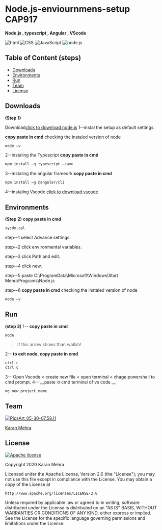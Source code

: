 # Node.js-enviournmens-setup CAP917 
__Node.js , typescript  , Angular , VScode__



![html](https://img.shields.io/badge/language-html-blue.svg) ![CSS](https://img.shields.io/badge/design-CSS-brightgreen.svg) ![JavaScript](https://img.shields.io/badge/code-JavaScript-orange.svg)  ![node.js](https://img.shields.io/badge/framework-node.js-blue.svg)

## Table of Content (steps)
  * [Downloads](#downloads)
  * [Environments](#environments)
  * [Run](#run)
  * [Team](#team)
  * [License](#license)
  

## Downloads 
__(Step 1)__

Download[click to download node.js](https://nodejs.org/dist/v12.18.3/node-v12.18.3-x64.msi)
1--instal the setup as default settings.

 __copy paste in cmd__
 checking the instaled version of node
 ```bash
node –v 
```
2--instaling the Typescript
 __copy paste in cmd__
 ```bash
npm install –g typescript –save 
```
3--instaling the angular frameork
__copy paste in cmd__
 ```bash
npm install –g @angular/cli 
```

4--instaling Vscode
[click to download vscode](
https://code.visualstudio.com/download#)

## Environments 
__(Step 2)__
__copy paste in cmd__
 ```bash
 sysdm.cpl
```
step--1 select Advance settings.

step--2 click environmental variables. 

step--3 click Path and edit.    

step--4 click new.  

step--5 paste C:\ProgramData\Microsoft\Windows\Start Menu\Programs\Node.js  

step--6
 __copy paste in cmd__
 checking the instaled version of node
 ```bash
node –v 
```


## Run 
__(step 3)__
1-- __copy paste in cmd__
 ```bash
 node
```
> if this arrow shows than wallah!
 
2--  __to exit node, copy paste in cmd__ 
 ```bash
 ctrl c
 ctrl c
```
3-- Open Vscode < create new file < open terminal < chage powershell to cmd prompt.
4-- __paste in cmd terminal of vs code __
 ```bash
 ng new project_name
```


             


## Team
<a href="https://imgbb.com/"><img src="https://i.ibb.co/Fs4h7fZ/Pics-Art-05-30-07-58-11.jpg" alt="PicsArt_05-30-07.58.11" border="0">

[Karan Mehra](https://karanmehra7107.github.io/My-Portfolio/index.html)

## License
[![Apache license](https://img.shields.io/badge/license-apache-blue?style=for-the-badge&logo=appveyor)](http://www.apache.org/licenses/LICENSE-2.0e)

Copyright 2020 Karan Mehra

Licensed under the Apache License, Version 2.0 (the "License");
you may not use this file except in compliance with the License.
You may obtain a copy of the License at

    http://www.apache.org/licenses/LICENSE-2.0

Unless required by applicable law or agreed to in writing, software
distributed under the License is distributed on an "AS IS" BASIS,
WITHOUT WARRANTIES OR CONDITIONS OF ANY KIND, either express or implied.
See the License for the specific language governing permissions and
limitations under the License.




